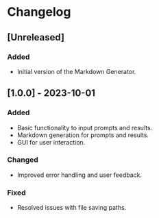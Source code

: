 # Changelog

## [Unreleased]
### Added
- Initial version of the Markdown Generator.

## [1.0.0] - 2023-10-01
### Added
- Basic functionality to input prompts and results.
- Markdown generation for prompts and results.
- GUI for user interaction.

### Changed
- Improved error handling and user feedback.

### Fixed
- Resolved issues with file saving paths.


